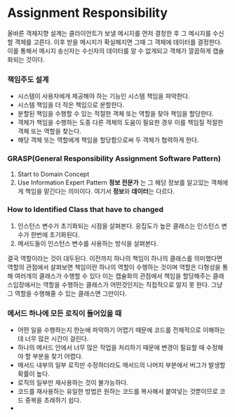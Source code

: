 # Assignment Responsibility
올바른 객체지향 설계는 클라이언트가 보낼 메시지를 먼저 결정한 후
그 메시지를 수신할 객체를 고른다. 이후 받을 메시지가 확실해지면
그때 그 객체에 데이터를 결정한다. 이를 통해서 메시지 송신자는 수신자의 데이터를 알 수 없게되고 객체가 깔끔하게 캡슐화되는 것이다.

### 책임주도 설계
- 시스템이 사용자에게 제공해야 하는 기능인 시스템 책임을 파악한다.
- 시스템 책임을 더 작은 책임으로 분할한다.
- 분할된 책임을 수행할 수 있는 적절한 객체 또는 역할을 찾아 책임을 할당한다.
- 객체가 책임을 수행하는 도중 다른 객체의 도움이 필요한 경우 이를 책임질 적절한 객체 또는 역할을 찾는다.
- 해당 객체 또는 역할에게 책임을 할당함으로써 두 객체가 협력하게 한다.

### GRASP(General Responsibility Assignment Software Pattern)

1. Start to Domain Concept
2. Use Information Expert Pattern
**정보 전문가** 는 그 해당 정보를 알고있는 객체에게 책임을 맡긴다는 의미이다.
여기서 **정보**와 **데이터**는 다르다.   

### How to Identified Class that have to changed
1. 인스턴스 변수가 초기화되는 시점을 살펴본다.
	응집도가 높은 클래스는 인스턴스 변수가 한번에 초기화된다.
2. 메서드들이 인스턴스 변수를 사용하는 방식을 살펴본다.
	
결국 역할이라는 것이 대두된다.
이전까지 하나의 책임이 하나의 클래스를 의미했다면 
역할의 관점에서 살펴보면 책임이란 하나의 역할이 수행하는 것이며
역할은 다형성을 통해 여러개의 클래스가 수행할 수 있다 이는 캡슐화의 관점에서 책임을 할당해주는 클래스입장에서는 역할을 수행하는 클래스가 어떤것인지는 직접적으로 알지 못 한다. 그냥 그 역할을 수행해줄 수 있는 클래스면 그만이다.

### 메서드 하나에 모든 로직이 들어있을 때
- 어떤 일을 수행하는지 한눈에 파악하기 어렵기 때문에 코드를 전체적으로 이해하는데 너무 많은 시간이 걸린다.
- 하나의 메서드 안에서 너무 많은 작업을 처리하기 때문에 변경이 필요할 때 수정해야 할 부분을 찾기 어렵다.
- 메서드 내부의 일부 로직만 수정하더라도 메서드의 나머지 부분에서 버그가 발생할 확률이 높다.
- 로직의 일부만 재사용하는 것이 불가능하다.
- 코드를 재사용하는 유일한 방법은 원하는 코드를 복사해서 붙여넣는 것뿐이므로 코드 중복을 초래하기 쉽다.
- 